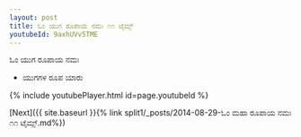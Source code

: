 ```yaml
---
layout: post
title: ಓಂ ಯುಗ ರೂಪಾಯ ನಮಃ ೧೧ ಟೈಮ್ಸ್
youtubeId: 9axhUVv5TME
---
```

 
 
 ಓಂ ಯುಗ ರೂಪಾಯ ನಮಃ  
 
 -  ಯುಗಗಳ ರೂಪ ಯಾರು 
 
  
 
  
 
 
 
 
 
 


{% include youtubePlayer.html id=page.youtubeId %}
 
[Next]({{ site.baseurl }}{% link  split1/_posts/2014-08-29-ಓಂ ಮಹಾ ರೂಪಾಯ ನಮಃ ೧೧ ಟೈಮ್ಸ್.md%})
 
